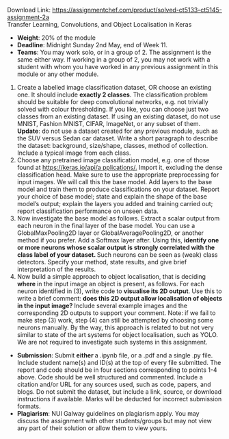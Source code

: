 Download Link: https://assignmentchef.com/product/solved-ct5133-ct5145-assignment-2a
<br>
Transfer Learning, Convolutions, and Object Localisation in Keras




<ul>

 <li><strong>Weight</strong>: 20% of the module</li>

 <li><strong>Deadline</strong>: Midnight Sunday 2nd May, end of Week 11.</li>

 <li><strong>Teams</strong>: You may work solo, or in a group of 2. The assignment is the same either way. If working in a group of 2, you may not work with a student with whom you have worked in any previous assignment in this module or any other module.</li>

</ul>

<ol>

 <li>Create a labelled image classification dataset, OR choose an existing one. It should include <strong>exactly 2 classes</strong>. The classification problem should be suitable for deep convolutional networks, e.g. not trivially solved with colour thresholding. If you like, you can choose just two classes from an existing dataset. If using an existing dataset, do not use MNIST, Fashion MNIST, CIFAR, ImageNet, or any subset of them. <strong>Update</strong>: do not use a dataset created for any previous module, such as the SUV versus Sedan car dataset. Write a short paragraph to describe the dataset: background, size/shape, classes, method of collection. Include a typical image from each class.</li>

 <li>Choose any pretrained image classification model, e.g. one of those found at <a href="https://keras.io/api/applications/">https://keras.io/api/a </a><a href="https://keras.io/api/applications/">pplications/.</a> Import it, excluding the dense classification head. Make sure to use the appropriate preprocessing for input images. We will call this the base model. Add layers to the base model and train them to produce classifications on your dataset. Report your choice of base model; state and explain the shape of the base model’s output; explain the layers you added and training carried out; report classification performance on unseen data.</li>

 <li>Now investigate the base model as follows. Extract a scalar output from each neuron in the final layer of the base model. You can use a GlobalMaxPooling2D layer or GlobalAveragePooling2D, or another method if you prefer. Add a Softmax layer after. Using this, <strong>identify one or more neurons whose scalar output is strongly correlated with the class label of your dataset. </strong>Such neurons can be seen as (weak) class detectors. Specify your method, state results, and give brief interpretation of the results.</li>

 <li>Now build a simple approach to object localisation, that is deciding <strong>where </strong>in the input image an object is present, as follows. For each neuron identified in (3), write code to <strong>visualise its 2D output</strong>. Use this to write a brief comment: <strong>does this 2D output allow localisation of objects in the input image? </strong>Include several example images and the corresponding 2D outputs to support your comment. Note: if we fail to make step (3) work, step (4) can still be attempted by choosing some neurons manually. By the way, this approach is related to but not very similar to state of the art systems for object localisation, such as YOLO. We are not required to investigate such systems in this assignment.</li>

</ol>

<ul>

 <li><strong>Submission</strong>: Submit <strong>either </strong>a .ipynb file, or a .pdf and a single .py file. Include student name(s) and ID(s) at the top of every file submitted. The report and code should be in four sections corresponding to points 1-4 above. Code should be well structured and commented. Include a citation and/or URL for any sources used, such as code, papers, and blogs. Do not submit the dataset, but include a link, source, or download instructions if available. Marks will be deducted for incorrect submission formats.</li>

 <li><strong>Plagiarism</strong>: NUI Galway guidelines on plagiarism apply. You may discuss the assignment with other students/groups but may not view any part of their solution or allow them to view yours.</li>

</ul>